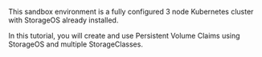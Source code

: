 This sandbox environment is a fully configured 3 node Kubernetes cluster with
StorageOS already installed.

In this tutorial, you will create and use Persistent Volume Claims using
StorageOS and multiple StorageClasses.

